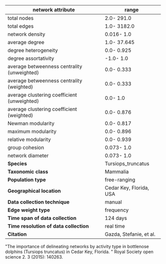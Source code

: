 network attribute|range
---|---
total nodes|2.0- 291.0
total edges|1.0- 3182.0
network density|0.016- 1.0
average degree|1.0- 37.645
degree heterogeneity|0.0- 0.925
degree assortativity|-1.0- 1.0
average betweenness centrality (unweighted)|0.0- 0.333
average betweenness centrality (weighted)|0.0- 0.333
average clustering coefficient (unweighted)|0.0- 1.0
average clustering coefficient (weighted)|0.0- 0.876
Newman modularity|0.0- 0.817
maximum modularity|0.0- 0.896
relative modularity|0.0- 0.939
group cohesion|0.073- 1.0
network diameter|0.073- 1.0
**Species**| Tursiops_truncatus
**Taxonomic class**| Mammalia
**Population type**| free-ranging
**Geographical location**| Cedar Key, Florida, USA
**Data collection technique**| manual 
**Edge weight type**| frequency
**Time span of data collection**| 124 days
**Time resolution of data collection**| real time
**Citation**| Gazda, Stefanie, et al.
 "The importance of delineating networks by activity type in bottlenose dolphins (Tursiops truncatus) in Cedar Key, Florida.
" Royal Society open science 2.
3 (2015): 140263.
